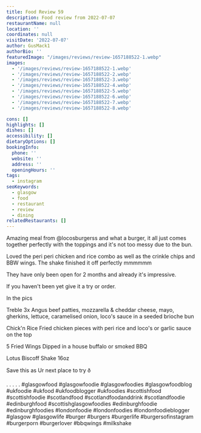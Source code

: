 ```yaml
---
title: Food Review 59
description: Food review from 2022-07-07
restaurantName: null
location: ''
coordinates: null
visitDate: '2022-07-07'
author: GusMack1
authorBio: ''
featuredImage: "/images/reviews/review-1657188522-1.webp"
images:
  - '/images/reviews/review-1657188522-1.webp'
  - '/images/reviews/review-1657188522-2.webp'
  - '/images/reviews/review-1657188522-3.webp'
  - '/images/reviews/review-1657188522-4.webp'
  - '/images/reviews/review-1657188522-5.webp'
  - '/images/reviews/review-1657188522-6.webp'
  - '/images/reviews/review-1657188522-7.webp'
  - '/images/reviews/review-1657188522-8.webp'

cons: []
highlights: []
dishes: []
accessibility: []
dietaryOptions: []
bookingInfo:
  phone: ''
  website: ''
  address: ''
  openingHours: ''
tags:
  - instagram
seoKeywords:
  - glasgow
  - food
  - restaurant
  - review
  - dining
relatedRestaurants: []
---
```

Amazing meal from @locosburgerss and what a burger, it all just comes together perfectly with the toppings and it's not too messy due to the bun.

Loved the peri peri chicken and rice combo as well as the crinkle chips and BBW wings. The shake finished it off perfectly mmmmmm

They have only been open for 2 months and already it's impressive.

If you haven't been yet give it a try or order.

In the pics

Treble
3x Angus beef patties, mozzarella & cheddar cheese, mayo, gherkins, lettuce, caramelised onion, loco's sauce in a seeded brioche bun 

Chick'n Rice
Fried chicken pieces with peri rice and loco's or garlic sauce on the top

5 Fried Wings
Dipped in a house buffalo or smoked BBQ 

 Lotus Biscoff Shake 16oz 

Save this as Ur next place to try ð

.
.
.
.
.
#glasgowfood #glasgowfoodie #glasgowfoodies #glasgowfoodblog #ukfoodie #ukfood #ukfoodblogger #ukfoodies #scottishfood #scottishfoodie #scotlandfood #scotlandfoodanddrink #scotlandfoodie #edinburghfood #scottishglasgowfoodies #edinburghfoodie #edinburghfoodies #londonfoodie #londonfoodies #londonfoodieblogger #glasgow #glasgowlife #burger #burgers #burgerlife #burgersofinstagram #burgerporn #burgerlover #bbqwings #milkshake
